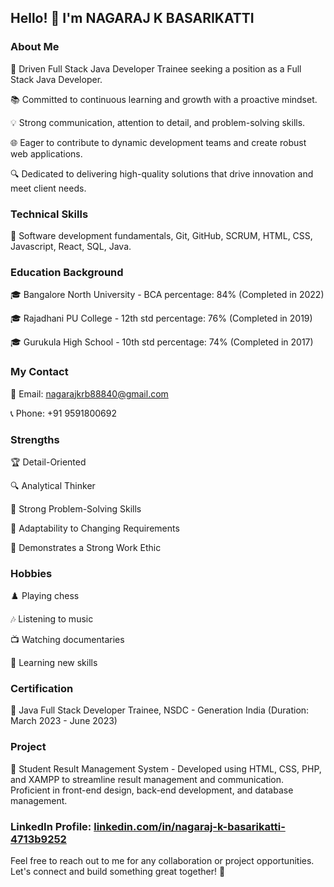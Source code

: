## Hello! 👋 I'm NAGARAJ K BASARIKATTI

### About Me
🚀 Driven Full Stack Java Developer Trainee seeking a position as a Full Stack Java Developer.

📚 Committed to continuous learning and growth with a proactive mindset.

💡 Strong communication, attention to detail, and problem-solving skills.

🌐 Eager to contribute to dynamic development teams and create robust web applications.

🔍 Dedicated to delivering high-quality solutions that drive innovation and meet client needs.

### Technical Skills
🔧 Software development fundamentals, Git, GitHub, SCRUM, HTML, CSS, Javascript, React, SQL, Java.

### Education Background
🎓 Bangalore North University - BCA percentage: 84% (Completed in 2022)

🎓 Rajadhani PU College - 12th std percentage: 76% (Completed in 2019)

🎓 Gurukula High School - 10th std percentage: 74% (Completed in 2017)

### My Contact
📧 Email: nagarajkrb88840@gmail.com

📞 Phone: +91 9591800692

### Strengths
🏆 Detail-Oriented

🔍 Analytical Thinker

💪 Strong Problem-Solving Skills

🔄 Adaptability to Changing Requirements

💼 Demonstrates a Strong Work Ethic

### Hobbies
♟️ Playing chess

🎶 Listening to music

📺 Watching documentaries

📖 Learning new skills

### Certification
📜 Java Full Stack Developer Trainee, NSDC - Generation India (Duration: March 2023 - June 2023)

### Project
📂 Student Result Management System - Developed using HTML, CSS, PHP, and XAMPP to streamline result management and communication. Proficient in front-end design, back-end development, and database management.

### LinkedIn Profile: [linkedin.com/in/nagaraj-k-basarikatti-4713b9252](https://www.linkedin.com/in/nagaraj-k-basarikatti-4713b9252)

Feel free to reach out to me for any collaboration or project opportunities. Let's connect and build something great together! 🌟
